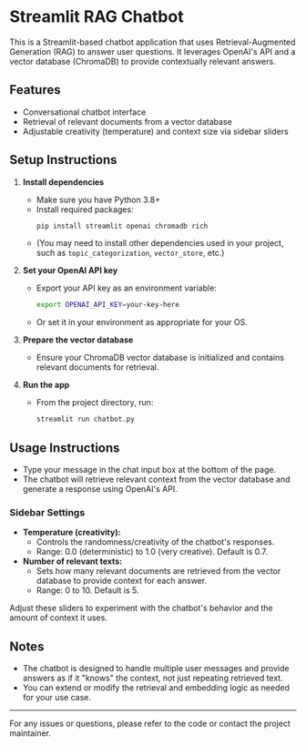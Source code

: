 # Streamlit RAG Chatbot

This is a Streamlit-based chatbot application that uses Retrieval-Augmented Generation (RAG) to answer user questions. It leverages OpenAI's API and a vector database (ChromaDB) to provide contextually relevant answers.

## Features
- Conversational chatbot interface
- Retrieval of relevant documents from a vector database
- Adjustable creativity (temperature) and context size via sidebar sliders

## Setup Instructions

1. **Install dependencies**
   - Make sure you have Python 3.8+
   - Install required packages:
     ```bash
     pip install streamlit openai chromadb rich
     ```
   - (You may need to install other dependencies used in your project, such as `topic_categorization`, `vector_store`, etc.)

2. **Set your OpenAI API key**
   - Export your API key as an environment variable:
     ```bash
     export OPENAI_API_KEY=your-key-here
     ```
   - Or set it in your environment as appropriate for your OS.

3. **Prepare the vector database**
   - Ensure your ChromaDB vector database is initialized and contains relevant documents for retrieval.

4. **Run the app**
   - From the project directory, run:
     ```bash
     streamlit run chatbot.py
     ```

## Usage Instructions

- Type your message in the chat input box at the bottom of the page.
- The chatbot will retrieve relevant context from the vector database and generate a response using OpenAI's API.

### Sidebar Settings
- **Temperature (creativity):**
  - Controls the randomness/creativity of the chatbot's responses.
  - Range: 0.0 (deterministic) to 1.0 (very creative). Default is 0.7.
- **Number of relevant texts:**
  - Sets how many relevant documents are retrieved from the vector database to provide context for each answer.
  - Range: 0 to 10. Default is 5.

Adjust these sliders to experiment with the chatbot's behavior and the amount of context it uses.

## Notes
- The chatbot is designed to handle multiple user messages and provide answers as if it "knows" the context, not just repeating retrieved text.
- You can extend or modify the retrieval and embedding logic as needed for your use case.

---

For any issues or questions, please refer to the code or contact the project maintainer. 